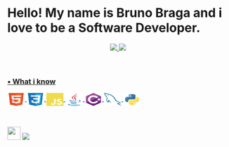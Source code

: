 # Hello! My name is Bruno Braga and i love to be a Software Developer.
<div align="center">
  <a href="https://github.com/Clamanelo">
  <img height="180em" src="https://github-readme-stats.vercel.app/api?username=BrunoBraga&show_icons=true&theme=radical&include_all_commits=true&count_private=true"/>
  <img height="180em" src="https://github-readme-stats.vercel.app/api/top-langs/?username=BrunoBraga&layout=compact&langs_count=7&theme=radical"/>
</div>
<div style="display: inline_block"><br><br>

### • What i know
  <img align="center" alt="HTML" height="30" width="40" src="https://raw.githubusercontent.com/devicons/devicon/master/icons/html5/html5-original.svg">
  <img align="center" alt="CSS" height="30" width="40" src="https://raw.githubusercontent.com/devicons/devicon/master/icons/css3/css3-original.svg">
  <img align="center" alt="Js" height="30" width="40" src="https://raw.githubusercontent.com/devicons/devicon/master/icons/javascript/javascript-plain.svg">
  <img align="center" alt="Java" height="30" width="40" src="https://raw.githubusercontent.com/devicons/devicon/master/icons/java/java-original.svg">
  <img align="center" alt="Csharp" height="30" width="40" src="https://raw.githubusercontent.com/devicons/devicon/master/icons/csharp/csharp-original.svg">
  <img align="center" alt="MySql" height="30" width="40" src="https://raw.githubusercontent.com/devicons/devicon/master/icons/mysql/mysql-original.svg">
  <img align="center" alt="Python" height="30" width="40" src="https://raw.githubusercontent.com/devicons/devicon/master/icons/python/python-original.svg">
</div>

<div> <br>

  ##
  <a href="https://www.linkedin.com/in/bruno-braga-274a0b268/"><img src="https://cdn-icons-png.flaticon.com/256/174/174857.png" target="_blank" height="30" width="30"></a>
  <a href = "mailto:alemelo50@gmail.com"><img src="https://img.shields.io/badge/-Gmail-%23333?style=for-the-badge&logo=gmail&logoColor=white" target="_blank"></a>
 

  
</div>
